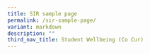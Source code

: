 ```yaml
---
title: SIR sample page
permalink: /sir-sample-page/
variant: markdown
description: ""
third_nav_title: Student Wellbeing (Co Cur)
---
```

